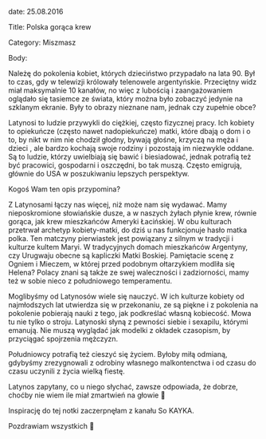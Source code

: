 date: 25.08.2016

Title: Polska gorąca krew

Category: Miszmasz

Body:

Należę do pokolenia kobiet, których dzieciństwo przypadało na lata 90. Był to czas, gdy w telewizji królowały telenowele argentyńskie. Przeciętny widz miał maksymalnie 10 kanałów, no więc z lubością i zaangażowaniem oglądało się tasiemce ze świata, który można było zobaczyć jedynie na szklanym ekranie. Były to obrazy nieznane nam, jednak czy zupełnie obce?

Latynosi to ludzie przywykli do ciężkiej, często fizycznej pracy. Ich kobiety to opiekuńcze (często nawet nadopiekuńcze) matki, które dbają o dom i o to, by nikt w nim nie chodził głodny, bywają głośne, krzyczą na męża i dzieci , ale bardzo kochają swoje rodziny i pozostają im niezwykle oddane. Są to ludzie, którzy uwielbiają się bawić i biesiadować, jednak potrafią też być pracowici, gospodarni i oszczędni, bo tak muszą. Często emigrują, głównie do USA w poszukiwaniu lepszych perspektyw.

Kogoś Wam ten opis przypomina?

Z Latynosami łączy nas więcej, niż może nam się wydawać. Mamy nieposkromione słowiańskie dusze, a w naszych żyłach płynie krew, równie gorąca, jak krew mieszkańców Ameryki Łacińskiej. W obu kulturach przetrwał archetyp kobiety-matki, do dziś u nas funkcjonuje hasło matka polka. Ten matczyny pierwiastek jest powiązany z silnym w tradycji i kulturze kultem Maryi. W tradycyjnych domach mieszkańców Argentyny, czy Urugwaju obecne są kapliczki Matki Boskiej. Pamiętacie scenę z Ogniem i Mieczem, w której przed podobnym ołtarzykiem modliła się Helena? Polacy znani są także ze swej waleczności i zadziorności, mamy też w sobie nieco z południowego temperamentu.

Moglibyśmy od Latynosów wiele się nauczyć. W ich kulturze kobiety od najmłodszych lat utwierdza się w przekonaniu, ze są piękne i z pokolenia na pokolenie pobierają nauki z tego, jak podkreślać własną kobiecość. Mowa tu nie tylko o stroju. Latynoski słyną z pewności siebie i sexapilu, którymi emanują. Nie muszą wyglądać jak modelki z okładek czasopism, by przyciągać spojrzenia mężczyzn.

Południowcy potrafią też cieszyć się życiem. Byłoby miłą odmianą, gdybyśmy zrezygnowali z odrobiny własnego malkontenctwa i od czasu do czasu uczynili z życia wielką fiestę.

Latynos zapytany, co u niego słychać, zawsze odpowiada, że dobrze, choćby nie wiem ile miał zmartwień na głowie 🙂

Inspirację do tej notki zaczerpnęłam z kanału So KAYKA.

Pozdrawiam wszystkich 🙂

